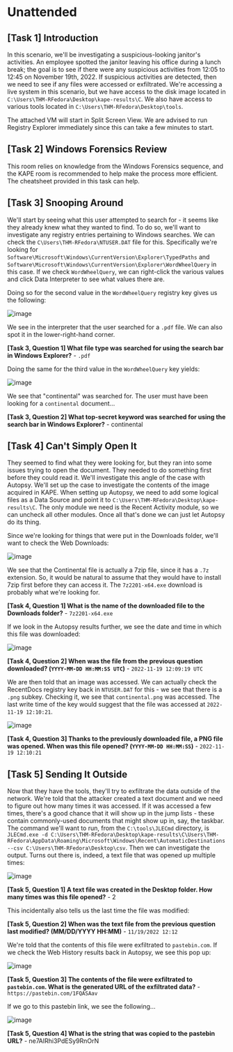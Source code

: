 # Unattended

## [Task 1] Introduction

In this scenario, we'll be investigating a suspicious-looking janitor's activities. An employee spotted the janitor leaving his office during a lunch break; the goal is to see if there were any suspicious activities from 12:05 to 12:45 on November 19th, 2022. If suspicious activities are detected, then we need to see if any files were accessed or exfiltrated. We're accessing a live system in this scenario, but we have access to the disk image located in `C:\Users\THM-RFedora\Desktop\kape-results\C`. We also have access to various tools located in `C:\Users\THM-RFedora\Desktop\tools`.

The attached VM will start in Split Screen View. We are advised to run Registry Explorer immediately since this can take a few minutes to start. 

## [Task 2] Windows Forensics Review

This room relies on knowledge from the Windows Forensics sequence, and the KAPE room is recommended to help make the process more efficient. The cheatsheet provided in this task can help.

## [Task 3] Snooping Around

We'll start by seeing what this user attempted to search for - it seems like they already knew what they wanted to find. To do so, we'll want to investigate any registry entries pertaining to Windows searches. We can check the `C\Users\THM-RFedora\NTUSER.DAT` file for this. Specifically we're looking for `Software\Microsoft\Windows\CurrentVersion\Explorer\TypedPaths` and `Software\Microsoft\Windows\CurrentVersion\Explorer\WordWheelQuery` in this case. If we check `WordWheelQuery`, we can right-click the various values and click Data Interpreter to see what values there are.

Doing so for the second value in the `WordWheelQuery` registry key gives us the following:

![image](https://github.com/user-attachments/assets/326c67f7-a449-4334-afc3-a9047819e5e3)

We see in the interpreter that the user searched for a `.pdf` file. We can also spot it in the lower-right-hand corner.

**[Task 3, Question 1] What file type was searched for using the search bar in Windows Explorer?** - `.pdf`

Doing the same for the third value in the `WordWheelQuery` key yields:

![image](https://github.com/user-attachments/assets/107aa852-33fb-42fe-9462-e20abf205698)

We see that "continental" was searched for. The user must have been looking for a `continental` document...

**[Task 3, Question 2] What top-secret keyword was searched for using the search bar in Windows Explorer?** - continental

## [Task 4] Can't Simply Open It

They seemed to find what they were looking for, but they ran into some issues trying to open the document. They needed to do something first before they could read it. We'll investigate this angle of the case with Autopsy. We'll set up the case to investigate the contents of the image acquired in KAPE. When setting up Autopsy, we need to add some logical files as a Data Source and point it to `C:\Users\THM-RFedora\Desktop\kape-results\C`. The only module we need is the Recent Activity module, so we can uncheck all other modules. Once all that's done we can just let Autopsy do its thing.

Since we're looking for things that were put in the Downloads folder, we'll want to check the Web Downloads:

![image](https://github.com/user-attachments/assets/18b83d06-99c3-4721-9403-e92b1d8a5f10)

We see that the Continental file is actually a 7zip file, since it has a `.7z` extension. So, it would be natural to assume that they would have to install 7zip first before they can access it. The `7z2201-x64.exe` download is probably what we're looking for.

**[Task 4, Question 1] What is the name of the downloaded file to the Downloads folder?** - `7z2201-x64.exe`

If we look in the Autopsy results further, we see the date and time in which this file was downloaded:

![image](https://github.com/user-attachments/assets/a8fc07d3-d818-400d-8452-2c9af597d2e6)

**[Task 4, Question 2] When was the file from the previous question downloaded? (`YYYY-MM-DD HH:MM:SS UTC`)** - `2022-11-19 12:09:19 UTC`

We are then told that an image was accessed. We can actually check the RecentDocs registry key back in `NTUSER.DAT` for this - we see that there is a `.png` subkey. Checking it, we see that `continental.png` was accessed. The last write time of the key would suggest that the file was accessed at `2022-11-19 12:10:21`.

![image](https://github.com/user-attachments/assets/7c5255b8-22ef-49c3-905f-aac838e1f667)

**[Task 4, Question 3] Thanks to the previously downloaded file, a PNG file was opened. When was this file opened? (`YYYY-MM-DD HH:MM:SS`)** - `2022-11-19 12:10:21`

## [Task 5] Sending It Outside

Now that they have the tools, they'll try to exfiltrate the data outside of the network. We're told that the attacker created a text document and we need to figure out how many times it was accessed. If it was accessed a few times, there's a good chance that it will show up in the jump lists - these contain commonly-used documents that might show up in, say, the taskbar. The command we'll want to run, from the `C:\tools\JLECmd` directory, is `JLECmd.exe -d C:\Users\THM-RFedora\Desktop\kape-results\C\Users\THM-RFedora\AppData\Roaming\Microsoft\Windows\Recent\AutomaticDestinations --csv C:\Users\THM-RFedora\Desktop\csv`. Then we can investigate the output. Turns out there is, indeed, a text file that was opened up multiple times:

![image](https://github.com/user-attachments/assets/78399fc7-b2ab-496a-916f-424a4c161c61)

**[Task 5, Question 1] A text file was created in the Desktop folder. How many times was this file opened?** - 2

This incidentally also tells us the last time the file was modified:

**[Task 5, Question 2] When was the text file from the previous question last modified? (MM/DD/YYYY HH:MM)** - `11/19/2022 12:12`

We're told that the contents of this file were exfiltrated to `pastebin.com`. If we check the Web History results back in Autopsy, we see this pop up:

![image](https://github.com/user-attachments/assets/efb571ac-51f9-4a5b-8c9e-8fc947806d3c)

**[Task 5, Question 3] The contents of the file were exfiltrated to `pastebin.com`. What is the generated URL of the exfiltrated data?** - `https://pastebin.com/1FQASAav`

If we go to this pastebin link, we see the following...

![image](https://github.com/user-attachments/assets/7a681c01-15cb-4500-9f47-8e70c3f0d872)

**[Task 5, Question 4] What is the string that was copied to the pastebin URL?** - ne7AIRhi3PdESy9RnOrN
